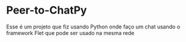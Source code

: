 # Peer-to-ChatPy
Esse é um projeto que fiz usando Python onde faço um chat usando o framework Flet que pode ser usado na mesma rede
